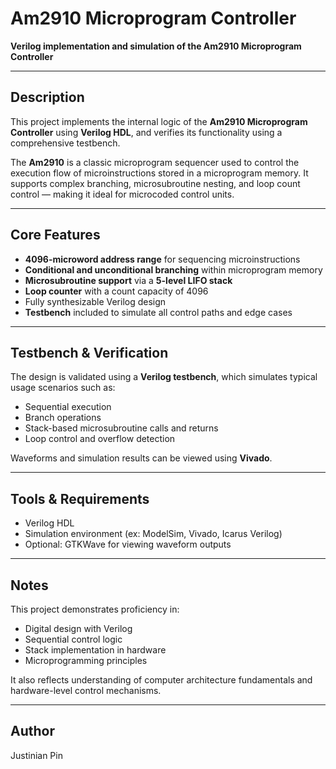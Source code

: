 # Am2910 Microprogram Controller

**Verilog implementation and simulation of the Am2910 Microprogram Controller**

---

## Description

This project implements the internal logic of the **Am2910 Microprogram Controller** using **Verilog HDL**, and verifies its functionality using a comprehensive testbench.

The **Am2910** is a classic microprogram sequencer used to control the execution flow of microinstructions stored in a microprogram memory. It supports complex branching, microsubroutine nesting, and loop count control — making it ideal for microcoded control units.

---

## Core Features

- **4096-microword address range** for sequencing microinstructions
- **Conditional and unconditional branching** within microprogram memory
- **Microsubroutine support** via a **5-level LIFO stack**
- **Loop counter** with a count capacity of 4096
- Fully synthesizable Verilog design
- **Testbench** included to simulate all control paths and edge cases

---

## Testbench & Verification

The design is validated using a **Verilog testbench**, which simulates typical usage scenarios such as:
- Sequential execution
- Branch operations
- Stack-based microsubroutine calls and returns
- Loop control and overflow detection

Waveforms and simulation results can be viewed using **Vivado**.

---

## Tools & Requirements

- Verilog HDL
- Simulation environment (ex: ModelSim, Vivado, Icarus Verilog)
- Optional: GTKWave for viewing waveform outputs

---

## Notes

This project demonstrates proficiency in:
- Digital design with Verilog
- Sequential control logic
- Stack implementation in hardware
- Microprogramming principles

It also reflects understanding of computer architecture fundamentals and hardware-level control mechanisms.

---

## Author

Justinian Pin
